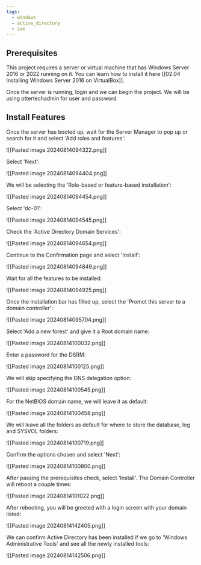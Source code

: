 ```yaml
---
tags:
  - windows
  - active_directory
  - iam
---
```

## Prerequisites
This project requires a server or virtual machine that has Windows Server 2016 or 2022 running on it. You can learn how to install it here [[02.04 Installing Windows Server 2016 on VirtualBox]].

Once the server is running, login and we can begin the project. 
We will be using ottertechadmin for user and password
## Install Features

Once the server has booted up, wait for the Server Manager to pop up or search for it and select 'Add roles and features':

![[Pasted image 20240814094322.png]]

Select 'Next':

![[Pasted image 20240814094404.png]]

We will be selecting the 'Role-based or feature-based installation':

![[Pasted image 20240814094454.png]]

Select 'dc-01':

![[Pasted image 20240814094545.png]]

Check the 'Active Directory Domain Services':

![[Pasted image 20240814094654.png]]

Continue to the Confirmation page and select 'Install':

![[Pasted image 20240814094849.png]]

Wait for all the features to be installed:

![[Pasted image 20240814094925.png]]

Once the installation bar has filled up, select the 'Promot this server to a domain controller':

![[Pasted image 20240814095704.png]]

Select 'Add a new forest' and give it a Root domain name:

![[Pasted image 20240814100032.png]]

Enter a password for the DSRM:

![[Pasted image 20240814100125.png]]

We will skip specifying the DNS delegation option:

![[Pasted image 20240814100545.png]]

For the NetBIOS domain name, we will leave it as default:

![[Pasted image 20240814100458.png]]

We will leave all the folders as default for where to store the database, log and SYSVOL folders:

![[Pasted image 20240814100719.png]]

Confirm the options chosen and select 'Next': 

![[Pasted image 20240814100800.png]]

After passing the prerequisites check, select 'Install'. The Domain Controller will reboot a couple times:

![[Pasted image 20240814101022.png]]

After rebooting, you will be greeted with a login screen with your domain listed:

![[Pasted image 20240814142405.png]]

We can confirm Active Directory has been installed if we go to 'Windows Administrative Tools' and see all the newly installed tools:

![[Pasted image 20240814142506.png]]